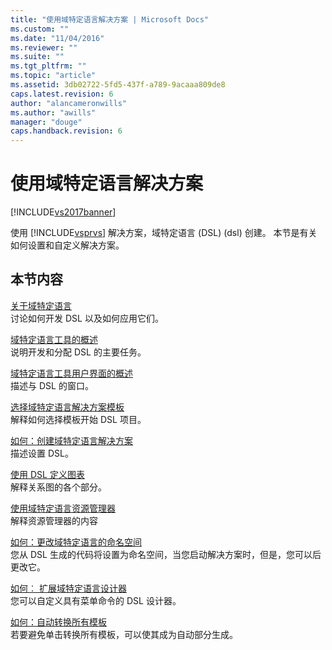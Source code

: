 ```yaml
---
title: "使用域特定语言解决方案 | Microsoft Docs"
ms.custom: ""
ms.date: "11/04/2016"
ms.reviewer: ""
ms.suite: ""
ms.tgt_pltfrm: ""
ms.topic: "article"
ms.assetid: 3db02722-5fd5-437f-a789-9acaaa809de8
caps.latest.revision: 6
author: "alancameronwills"
ms.author: "awills"
manager: "douge"
caps.handback.revision: 6
---
```

# 使用域特定语言解决方案
[!INCLUDE[vs2017banner](../code-quality/includes/vs2017banner.md)]

使用 [!INCLUDE[vsprvs](../code-quality/includes/vsprvs_md.md)] 解决方案，域特定语言 \(DSL\) \(dsl\) 创建。  本节是有关如何设置和自定义解决方案。  
  
## 本节内容  
 [关于域特定语言](../modeling/about-domain-specific-languages.md)  
 讨论如何开发 DSL 以及如何应用它们。  
  
 [域特定语言工具的概述](../modeling/overview-of-domain-specific-language-tools.md)  
 说明开发和分配 DSL 的主要任务。  
  
 [域特定语言工具用户界面的概述](../modeling/overview-of-the-domain-specific-language-tools-user-interface.md)  
 描述与 DSL 的窗口。  
  
 [选择域特定语言解决方案模板](../modeling/choosing-a-domain-specific-language-solution-template.md)  
 解释如何选择模板开始 DSL 项目。  
  
 [如何：创建域特定语言解决方案](../modeling/how-to-create-a-domain-specific-language-solution.md)  
 描述设置 DSL。  
  
 [使用 DSL 定义图表](../modeling/working-with-the-dsl-definition-diagram.md)  
 解释关系图的各个部分。  
  
 [使用域特定语言资源管理器](../modeling/working-with-the-domain-specific-language-explorer.md)  
 解释资源管理器的内容  
  
 [如何：更改域特定语言的命名空间](../modeling/how-to-change-the-namespace-of-a-domain-specific-language.md)  
 您从 DSL 生成的代码将设置为命名空间，当您启动解决方案时，但是，您可以后更改它。  
  
 [如何︰ 扩展域特定语言设计器](../modeling/how-to-extend-the-domain-specific-language-designer.md)  
 您可以自定义具有菜单命令的 DSL 设计器。  
  
 [如何：自动转换所有模板](http://msdn.microsoft.com/zh-cn/b63cfe20-fe5e-47cc-9506-59b29bca768a)  
 若要避免单击转换所有模板，可以使其成为自动部分生成。